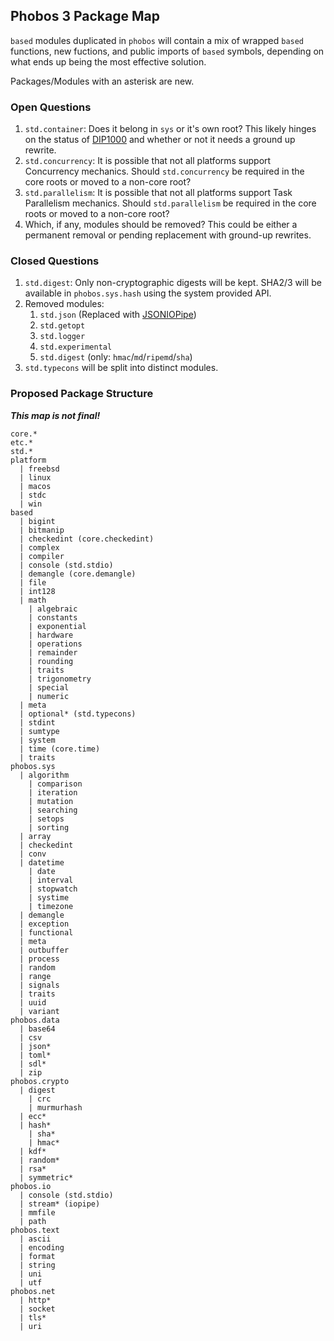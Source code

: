 ## Phobos 3 Package Map

`based` modules duplicated in `phobos` will contain a mix of wrapped `based` functions, new fuctions, and public imports of `based` symbols, depending on what ends up being the most effective solution.

Packages/Modules with an asterisk are new.

### Open Questions

1. `std.container`: Does it belong in `sys` or it's own root? This likely hinges on the status of [DIP1000](https://github.com/dlang/DIPs/blob/master/DIPs/other/DIP1000.md) and whether or not it needs a ground up rewrite.
2. `std.concurrency`: It is possible that not all platforms support Concurrency mechanics. Should `std.concurrency` be required in the core roots or moved to a non-core root?
3. `std.parallelism`: It is possible that not all platforms support Task Parallelism mechanics. Should `std.parallelism` be required in the core roots or moved to a non-core root?
4.  Which, if any, modules should be removed? This could be either a permanent removal or pending replacement with ground-up rewrites.

### Closed Questions
1. `std.digest`: Only non-cryptographic digests will be kept. SHA2/3 will be available in `phobos.sys.hash` using the system provided API.
2. Removed modules:
    1. `std.json` (Replaced with [JSONIOPipe](https://github.com/schveiguy/jsoniopipe))
    2. `std.getopt`
    3. `std.logger`
    4. `std.experimental`
    5. `std.digest` (only: `hmac`/`md`/`ripemd`/`sha`)
3. `std.typecons` will be split into distinct modules.

### Proposed Package Structure

***This map is not final!***

```
core.*
etc.*
std.*
platform
  | freebsd
  | linux
  | macos
  | stdc
  | win
based
  | bigint
  | bitmanip
  | checkedint (core.checkedint)
  | complex
  | compiler
  | console (std.stdio)
  | demangle (core.demangle)
  | file
  | int128
  | math
    | algebraic
    | constants
    | exponential
    | hardware
    | operations
    | remainder
    | rounding
    | traits
    | trigonometry
    | special
    | numeric
  | meta
  | optional* (std.typecons)
  | stdint
  | sumtype
  | system
  | time (core.time)
  | traits
phobos.sys
  | algorithm
    | comparison
    | iteration
    | mutation
    | searching
    | setops
    | sorting
  | array
  | checkedint
  | conv
  | datetime
    | date
    | interval
    | stopwatch
    | systime
    | timezone
  | demangle
  | exception
  | functional
  | meta
  | outbuffer
  | process
  | random
  | range
  | signals
  | traits
  | uuid
  | variant
phobos.data
  | base64
  | csv
  | json*
  | toml*
  | sdl*
  | zip
phobos.crypto
  | digest
    | crc
    | murmurhash
  | ecc*
  | hash*
    | sha*
    | hmac*
  | kdf*
  | random*
  | rsa*
  | symmetric*
phobos.io
  | console (std.stdio)
  | stream* (iopipe)
  | mmfile
  | path
phobos.text
  | ascii
  | encoding
  | format
  | string
  | uni
  | utf
phobos.net
  | http*
  | socket
  | tls*
  | uri
```